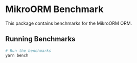 # MikroORM Benchmark

This package contains benchmarks for the MikroORM ORM.

## Running Benchmarks

```bash
# Run the benchmarks
yarn bench
```
